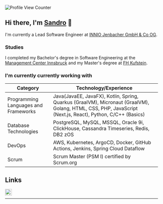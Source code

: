 ![Profile View Counter](https://komarev.com/ghpvc/?username=SandroBerger) 

## Hi there, I'm [Sandro][homepage] 👋
I'm currently a Lead Software Engineer at [INNIO Jenbacher GmbH & Co OG](https://www.innio.com/en).

### Studies
I completed my Bachelor's degree in Software Engineering at the [Management Center Innsbruck][mci] and my Master's degree at [FH Kufstein][fhkufstein].

### I'm currently currently working with
| Category                        | Technology/Experience                          |
|---------------------------------|------------------------------------------------|
| Programming Languages and Frameworks | Java(JavaEE, JavaFX), Kotlin, Spring, Quarkus (GraalVM), Micronaut (GraalVM), Golang, HTML, CSS, PHP, JavaScript (Next.js, React), Python, C/C++ (Basics) |
| Database Technologies           | PostgreSQL, MySQL, MSSQL, Oracle 9i, ClickHouse, Cassandra Timeseries, Redis, DB2 zOS |
| DevOps                          | AWS, Kubernetes, ArgoCD, Docker, GitHub Actions, Jenkins, Spring Cloud Dataflow |
| Scrum                           | Scrum Master (PSM I) certified by Scrum.org    |

## Links
[<img align="left" alt="Sandro Berger | LinkedIn" width="22px" src="https://cdn.jsdelivr.net/npm/simple-icons@v3/icons/linkedin.svg" />][linkedin]
<!--[<img align="left" alt="Sandro Berger | Buy Me A Coffee" width="25px" src="https://www.buymeacoffee.com/assets/img/guidelines/logo-mark-1.svg" />][coffee]-->
<br>

---
[homepage]: https://berger-sandro.com
[linkedin]: https://linkedin.com/comm/mynetwork/discovery-see-all?usecase=PEOPLE_FOLLOWS&followMember=sandro-berger
[mci]: https://www.mci.edu/en/study/bachelor/digital-business-software-engineering
[fhkufstein]: https://www.fh-kufstein.ac.at/en/master/web-engineering-it-solutions-pt
<!-- [coffee]: https://www.buymeacoffee.com/sandroberger-->
